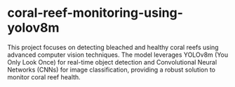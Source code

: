 # coral-reef-monitoring-using-yolov8m
This project focuses on detecting bleached and healthy coral reefs using advanced computer vision techniques. The model leverages YOLOv8m (You Only Look Once) for real-time object detection and Convolutional Neural Networks (CNNs) for image classification, providing a robust solution to monitor coral reef health.
